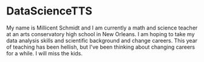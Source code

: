 # DataScienceTTS
My name is Millicent Schmidt and I am currently a math and science teacher at an arts conservatory high school in New Orleans. I am hoping to take my data analysis skills and scientific background and change careers. This year of teaching has been hellish, but I've been thinking about changing careers for a while. I will miss the kids.

